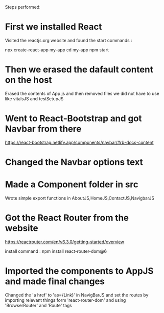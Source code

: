 Steps performed:

# First we installed React 

Visited the reactjs.org website and found the start commands :

npx create-react-app my-app
cd my-app
npm start

# Then we erased the dafault content on the host 

Erased the contents of App.js and then removed files we did not have to use like vitalsJS and testSetupJS

# Went to React-Bootstrap and got Navbar from there

https://react-bootstrap.netlify.app/components/navbar/#rb-docs-content

# Changed the Navbar options text

# Made a Component folder in src

Wrote simple export functions in AboutJS,HomeJS,ContactJS,NavigbarJS

# Got the React Router from the website 
https://reactrouter.com/en/v6.3.0/getting-started/overview

install command : npm install react-router-dom@6

# Imported the components to AppJS and made final changes

Changed the 'a href' to 'as={Link}' in NavigBarJS and set the routes by importing relevant things form 'react-router-dom' and using 'BrowserRouter' and 'Route' tags


